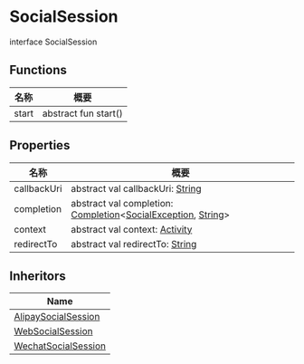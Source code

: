 # SocialSession


interface SocialSession

## Functions

| 名称 | 概要 |
|---|---|
| start | abstract fun start() |

## Properties

| 名称 | 概要 |
|---|---|
| callbackUri | abstract val callbackUri: [String](https://kotlinlang.org/api/latest/jvm/stdlib/kotlin/-string/index.html) |
| completion | abstract val completion: [Completion](../../io.logto.sdk.android.completion/-completion/index.md)&lt;[SocialException](../-social-exception/index.md), [String](https://kotlinlang.org/api/latest/jvm/stdlib/kotlin/-string/index.html)&gt; |
| context | abstract val context: [Activity](https://developer.android.com/reference/kotlin/android/app/Activity.html) |
| redirectTo | abstract val redirectTo: [String](https://kotlinlang.org/api/latest/jvm/stdlib/kotlin/-string/index.html) |

## Inheritors

| Name |
|---|
| [AlipaySocialSession](../../io.logto.sdk.android.auth.social.alipay/-alipay-social-session/index.md) |
| [WebSocialSession](../../io.logto.sdk.android.auth.social.web/-web-social-session/index.md) |
| [WechatSocialSession](../../io.logto.sdk.android.auth.social.wechat/-wechat-social-session/index.md) |
